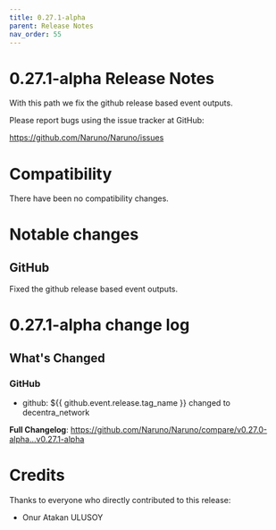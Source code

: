 ```yaml
---
title: 0.27.1-alpha
parent: Release Notes
nav_order: 55
---
```


# 0.27.1-alpha Release Notes

With this path we fix the github release based event outputs.

Please report bugs using the issue tracker at GitHub:

<https://github.com/Naruno/Naruno/issues>

# Compatibility

There have been no compatibility changes.

# Notable changes

## GitHub

Fixed the github release based event outputs.

# 0.27.1-alpha change log

<!-- Release notes generated using configuration in .github/release.yml at master -->

## What's Changed

### GitHub

- github: ${{ github.event.release.tag_name }} changed to decentra_network

**Full Changelog**: https://github.com/Naruno/Naruno/compare/v0.27.0-alpha...v0.27.1-alpha

# Credits

Thanks to everyone who directly contributed to this release:

- Onur Atakan ULUSOY

